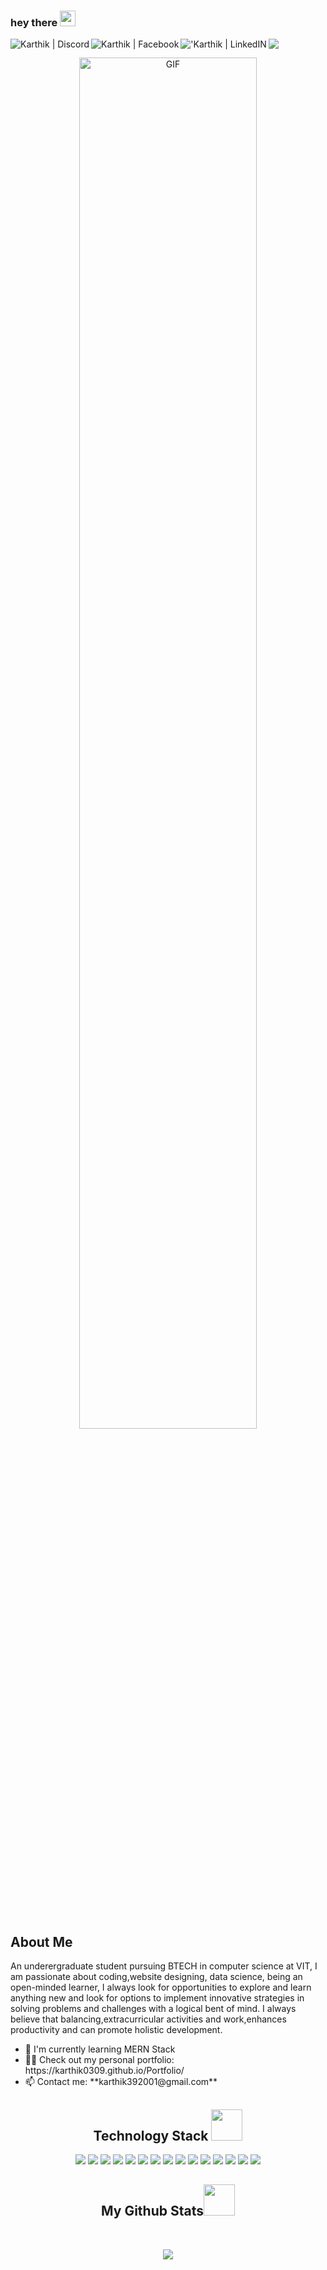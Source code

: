 ### hey there <img src="https://media.giphy.com/media/hvRJCLFzcasrR4ia7z/giphy.gif" width="25px">
<a href="https://www.instagram.com/karthikbelida/">
  <img align="left" alt="Karthik | Discord"  src="https://img.shields.io/badge/Facebook-1877F2?style=for-the-badge&logo=facebook&logoColor=white" />
</a>
<a href="https://www.instagram.com/karthikbelida/">
  <img align="left" alt="Karthik  | Facebook" src="https://img.shields.io/badge/Instagram-E4405F?style=for-the-badge&logo=instagram&logoColor=white"  />
</a>
<a href="https://www.linkedin.com/in/karthik-belida-5812a61b0/">
  <img align="left" alt="'Karthik | LinkedIN"  src="https://img.shields.io/badge/LinkedIn-0077B5?style=for-the-badge&logo=linkedin&logoColor=white" />
</a>

![](https://visitor-badge.glitch.me/badge?page_id=karthik0309)


<div align="center">
<img src="https://camo.githubusercontent.com/1c599fd918f649ead173975ee0cb6ce72c47d2765e2813f608f7282a74407e26/68747470733a2f2f6d656469612e67697068792e636f6d2f6d656469612f38333648694a633770677a7938694e58436e2f67697068792e676966"  align="center" width="75%" height = "75%" alt="GIF"/>
</div>


<br><br>

## About Me

An underergraduate student pursuing BTECH in computer science at VIT, I am passionate about coding,website designing, data science, being an open-minded learner, I always look for opportunities to explore and learn anything new and look for options to implement innovative strategies in solving problems and challenges with a logical bent of mind. I always believe that balancing,extracurricular activities and work,enhances productivity and can promote holistic development.


<ul>
  <li>🌱  I'm currently learning MERN Stack</li>

  <li>👨‍💻  Check out my personal portfolio: https://karthik0309.github.io/Portfolio/</li>

  <li>📫  Contact me: **karthik392001@gmail.com**</li>
</ul>
<h2 align="center">Technology Stack <img src="https://github.com/ritik307/ritik307/blob/main/images/laptop.gif" width="50"></h2>

<p align="center">
 <img src="https://img.shields.io/badge/C-00599C?style=flat-square&logo=c&logoColor=white"/>
<img src="https://img.shields.io/badge/-java-E34A86?style=flat-square&logo=java"/>
<img src="https://img.shields.io/badge/-C++-00599C?style=flat-square&logo=c"/>
<img src="https://img.shields.io/badge/-HTML5-E34F26?style=flat-square&logo=html5&logoColor=white"/>
<img src="https://img.shields.io/badge/-CSS3-1572B6?style=flat-square&logo=css3"/>
<img src="https://img.shields.io/badge/-Bootstrap-563D7C?style=flat-square&logo=bootstrap"/>
<img src="https://img.shields.io/badge/-Heroku-430098?style=flat-square&logo=heroku"/>
<img src="https://img.shields.io/badge/-JavaScript-black?style=flat-square&logo=javascript"/>
<img src="https://img.shields.io/badge/-Nodejs-black?style=flat-square&logo=Node.js"/>
<img src="https://img.shields.io/badge/-React-black?style=flat-square&logo=react"/>
<img src="https://img.shields.io/badge/-MongoDB-black?style=flat-square&logo=mongodb"/>
<img src="https://img.shields.io/badge/-MySQL-black?style=flat-square&logo=mysql"/>
<img src="https://img.shields.io/badge/-Git-black?style=flat-square&logo=git"/>
<img src="https://img.shields.io/badge/-GitHub-black?style=flat-square&logo=github"/>
<img src="https://img.shields.io/badge/-Django-052D20?style=flat-square&logo=django"/>

</p>
  

<h2 align="center">
  My Github Stats<img src="https://media.giphy.com/media/VgCDAzcKvsR6OM0uWg/giphy.gif" width="50">
</h2>
 
<br>

<p align = "center">
  <img  src = "https://github-readme-stats.vercel.app/api?username=karthik0309&show_icons=true&theme=gotham&line_height=27">
</p>

  
<!---
karthik0309/karthik0309 is a ✨ special ✨ repository because its `README.md` (this file) appears on your GitHub profile.
You can click the Preview link to take a look at your changes.
--->
